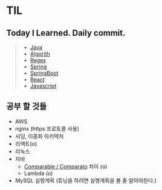 TIL
====================
Today I Learned. Daily commit.
------------------------------
>* [Java](https://github.com/dpudpu/TIL/tree/master/java)
>* [Algorith](https://github.com/dpudpu/TIL/tree/master/algorithm)
>* [Regex](https://github.com/dpudpu/TIL/tree/master/regex)
>* [Spring](https://github.com/dpudpu/TIL/tree/master/spring)
>* [SpringBoot](https://github.com/dpudpu/TIL/tree/master/springboot)
>* [React](https://github.com/dpudpu/TIL/tree/master/react)
>* [Javascript](https://github.com/dpudpu/TIL/tree/master/javascript)

## 공부 할 것들

- AWS
- nginx (https 프로토콜 사용)
- 샤딩, 이중화 아키텍처
- 리액트(o)
- 리눅스
- 자바 
  - [Comparable / Comparato](http://dev-daddy.tistory.com/23) 차이 (o) 
  - Lambda (o)
- MySQL 실행계획 (튜닝을 하려면 실행계획을 볼 줄 알아야한다.)

